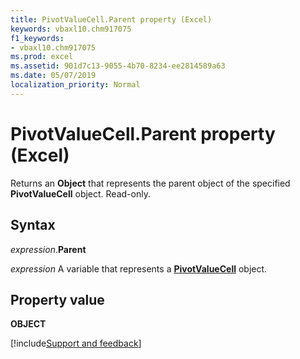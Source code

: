 ```yaml
---
title: PivotValueCell.Parent property (Excel)
keywords: vbaxl10.chm917075
f1_keywords:
- vbaxl10.chm917075
ms.prod: excel
ms.assetid: 901d7c13-9055-4b70-8234-ee2814589a63
ms.date: 05/07/2019
localization_priority: Normal
---
```



# PivotValueCell.Parent property (Excel)

Returns an **Object** that represents the parent object of the specified **PivotValueCell** object. Read-only.


## Syntax

_expression_.**Parent**

_expression_ A variable that represents a **[PivotValueCell](Excel.pivotvaluecell.md)** object.


## Property value

**OBJECT**




[!include[Support and feedback](~/includes/feedback-boilerplate.md)]